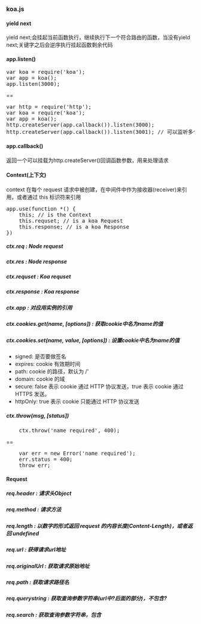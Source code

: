 ### koa.js

#### yield next
yield next;会挂起当前函数执行，继续执行下一个符合路由的函数，当没有yield next;关键字之后会逆序执行挂起函数剩余代码

#### app.listen()
<pre>
var koa = require('koa');
var app = koa();
app.listen(3000);
</pre>
==
<pre>
var http = require('http');
var koa = require('koa');
var app = koa();
http.createServer(app.callback()).listen(3000);
http.createServer(app.callback()).listen(3001); // 可以监听多个端口
</pre>

#### app.callback()
返回一个可以挂载为http.createServer()回调函数参数，用来处理请求

#### Context(上下文)
context 在每个 request 请求中被创建，在中间件中作为接收器(receiver)来引用，或者通过 this 标识符来引用
<pre>
app.use(function *() {
    this; // is the Context
    this.requset; // is a koa Request
    this.response; // is a koa Response
})
</pre>
##### ctx.req : Node request
##### ctx.res : Node response 
##### ctx.requset : Koa requset
##### ctx.response : Koa response
##### ctx.app : 对应用实例的引用
##### ctx.cookies.get(name, [options]) : 获取cookie中名为name的值
##### ctx.cookies.set(name, value, [options]) : 设置cookie中名为name的值  
+ signed: 是否要做签名  
+ expires: cookie 有效期时间
+ path: cookie 的路径，默认为 /'
+ domain: cookie 的域
+ secure: false 表示 cookie 通过 HTTP 协议发送，true 表示 cookie 通过 HTTPS 发送。
+ httpOnly: true 表示 cookie 只能通过 HTTP 协议发送

##### ctx.throw(msg, [status])
<pre>
    ctx.throw('name required', 400);
</pre>
==
<pre>
    var err = new Error('name required');
    err.status = 400;
    throw err;
</pre>

#### Request
##### req.header : 请求头Object
##### req.method : 请求方法
##### req.length : 以数字的形式返回 request 的内容长度(Content-Length)，或者返回 undefined
##### req.url : 获得请求url地址
##### req.originalUrl : 获取请求原始地址
##### req.path : 获取请求路径名
##### req.querystring : 获取查询参数字符串(url中?后面的部分)，不包含?
##### req.search : 获取查询参数字符串，包含


